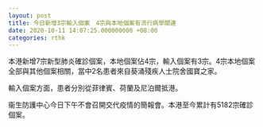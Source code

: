 ```yaml
---
layout: post
title: 今日新增3宗輸入個案　4宗與本地個案有流行病學關連
date: 2020-10-11 14:07:25.000000000 +08:00
categories: rthk
---
```


本港新增7宗新型肺炎確診個案，本地個案佔4宗，輸入個案有3宗。4宗本地個案全部與其他個案相關，當中2名患者來自葵涌殘疾人士院舍國寶之家。

輸入個案方面，患者分別從菲律賓、荷蘭及尼泊爾抵港。

衞生防護中心今日下午不會召開交代疫情的簡報會。本港至今累計有5182宗確診個案。
